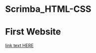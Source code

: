 # Scrimba_HTML-CSS

# First Website
[link text HERE](https://jacksondynamics.github.io/Scrimba_HTML-CSS/)
